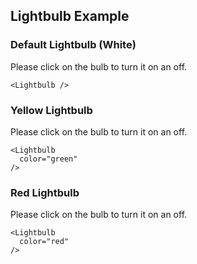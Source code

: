 ## Lightbulb Example
### Default Lightbulb (White)
Please click on the bulb to turn it on an off.

    <Lightbulb />

### Yellow Lightbulb 
Please click on the bulb to turn it on an off.

    <Lightbulb 
      color="green"
    />
    
### Red Lightbulb
Please click on the bulb to turn it on an off.

    <Lightbulb 
      color="red"
    />
    

